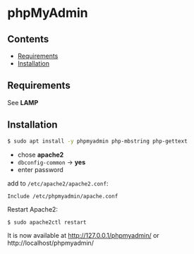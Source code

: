 # phpMyAdmin

## Contents
- [Requirements](#requirements)
- [Installation](#installation)


## Requirements
See **LAMP**

## Installation
```bash
$ sudo apt install -y phpmyadmin php-mbstring php-gettext
```
- chose **apache2**
- `dbconfig-common` -> **yes**
- enter password

add to `/etc/apache2/apache2.conf`:

```
Include /etc/phpmyadmin/apache.conf
```
Restart Apache2:
```bash
$ sudo apache2ctl restart
```
It is now available at http://127.0.0.1/phpmyadmin/ or http://localhost/phpmyadmin/
